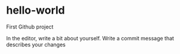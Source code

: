 # hello-world
First Github project


In the editor, write a bit about yourself.
Write a commit message that describes your changes
